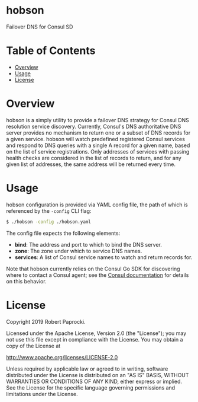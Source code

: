 hobson
======

Failover DNS for Consul SD

# Table of Contents

* [Overview](#overview)
* [Usage](#usage)
* [License](#license)

# Overview

hobson is a simply utility to provide a failover DNS strategy for Consul DNS
resolution service discovery. Currently, Consul's DNS authoritative DNS server
provides no mechanism to return one or a subset of DNS records for a given
service. hobson will watch predefined registered Consul services and respond
to DNS queries with a single A record for a given name, based on the list of
service registrations. Only addresses of services with passing health checks are
considered in the list of records to return, and for any given list of
addresses, the same address will be returned every time.

# Usage

hobson configuration is provided via YAML config file, the path of which is
referenced by the `-config` CLI flag:

```bash
$ ./hobson -config ./hobson.yaml
```

The config file expects the following elements:

* **bind**: The address and port to which to bind the DNS server.
* **zone**: The zone under which to service DNS names.
* **services**: A list of Consul service names to watch and return records for.

Note that hobson currently relies on the Consul Go SDK for discovering where
to contact a Consul agent; see the [Consul documentation](https://www.consul.io/docs/commands/index.html#environment-variables)
for details on this behavior.

# License

Copyright 2019 Robert Paprocki.

Licensed under the Apache License, Version 2.0 (the "License");
you may not use this file except in compliance with the License.
You may obtain a copy of the License at

   http://www.apache.org/licenses/LICENSE-2.0

Unless required by applicable law or agreed to in writing, software
distributed under the License is distributed on an "AS IS" BASIS,
WITHOUT WARRANTIES OR CONDITIONS OF ANY KIND, either express or implied.
See the License for the specific language governing permissions and
limitations under the License.

